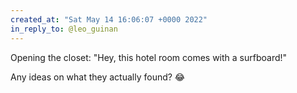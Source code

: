```yaml
---
created_at: "Sat May 14 16:06:07 +0000 2022"
in_reply_to: @leo_guinan
---
```


Opening the closet: "Hey, this hotel room comes with a surfboard!"

Any ideas on what they actually found? 😂